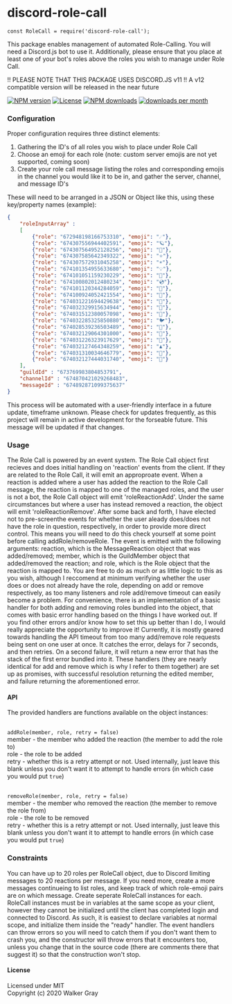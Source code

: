 # discord-role-call
`const RoleCall = require('discord-role-call');`

This package enables management of automated Role-Calling. You will need a Discord.js bot to use it. Additionally, 
please ensure that you place at least one of your bot's roles above the roles you wish to manage under Role Call.

  !! PLEASE NOTE THAT THIS PACKAGE USES DISCORD.JS v11 !!
A v12 compatible version will be released in the near future

[![NPM version](http://img.shields.io/npm/v/discord-role-call.svg)](https://www.npmjs.org/package/discord-role-call)
[![License](https://img.shields.io/npm/l/express.svg)](https://github.com/wakfi/discord-role-call/blob/master/LICENSE)
[![NPM downloads](http://img.shields.io/npm/dt/discord-role-call.svg)](https://www.npmjs.org/package/discord-role-call)
[![downloads per month](http://img.shields.io/npm/dm/discord-role-call.svg)](https://www.npmjs.org/package/discord-role-call)

### Configuration

Proper configuration requires three distinct elements:
1. Gathering the ID's of all roles you wish to place under Role Call
2. Choose an emoji for each role (note: custom server emojis are not yet supported, coming soon)
3. Create your role call message listing the roles and corresponding emojis in the channel you would like it to be in,
   and gather the server, channel, and message ID's
	

These will need to be arranged in a JSON or Object like this, using these key/property names (example):

```json
{
	"roleInputArray" : 
	[
		{"role": "672948198166753310", "emoji": "☄️"},
		{"role": "674307556944402591", "emoji": "🪐"},
		{"role": "674307564952128256", "emoji": "🌟"},
		{"role": "674307585642349322", "emoji": "⭐"},
		{"role": "674307572931045258", "emoji": "☀️"},
		{"role": "674101354955633680", "emoji": "💡"},
		{"role": "674101051159230229", "emoji": "💾"},
		{"role": "674100802012480234", "emoji": "💿"},
		{"role": "674101120344284059", "emoji": "🔌"},
		{"role": "674100924052421554", "emoji": "📀"},
		{"role": "674031221694429638", "emoji": "🐣"},
		{"role": "674032329915634944", "emoji": "🐥"},
		{"role": "674031512380057098", "emoji": "🐤"},
		{"role": "674032285325850880", "emoji": "🐦"},
		{"role": "674028539236503489", "emoji": "🐛"},
		{"role": "674032129064301000", "emoji": "🦋"},
		{"role": "674031226323917629", "emoji": "🎲"},
		{"role": "674032127464348259", "emoji": "♟️"},
		{"role": "674031310034646779", "emoji": "🐴"},
		{"role": "674032127444031740", "emoji": "🦄"}
	],
	"guildId" : "673769983804853791",
	"channelId" : "674870421029268483",
	"messageId" : "674892871099375637"
}
```

This process will be automated with a user-friendly interface in a future update, timeframe unknown. Please check for 
updates frequently, as this project will remain in active development for the forseable future. This message will 
be updated if that changes.


### Usage

The Role Call is powered by an event system. The Role Call object first recieves and does initial handling on 
'reaction' events from the client. If they are related to the Role Call, it will emit an approproate event. 
When a reaction is added where a user has added the reaction to the Role Call message, the reaction is mapped 
to one of the managed roles, and the user is not a bot, the Role Call object will emit 'roleReactionAdd'. 
Under the same circumstances but where a user has instead removed a reaction, the object will emit 
'roleReactionRemove'. After some back and forth, I have elected not to pre-screenthe events for whether the user
aleady does/does not have the role in question, respectively, in order to provide more direct control. This 
means you will need to do this check yourself at some point before calling addRole/removeRole. The event is
emitted with the following arguments: reaction, which is the MessageReaction object that was added/removed; 
member, which is the GuildMember object that added/removed the reaction; and role, which is the Role object that
the reaction is mapped to. You are free to do as much or as little logic to this as you wish, although I 
reccomend at minimum verifying whether the user does or does not already have the role, depending on add or remove
respectively, as too many listeners and role add/remove timeout can easily become a problem. For convenience, there
is an implementation of a basic handler for both adding and removing roles bundled into the object, that comes with
basic error handling based on the things I have worked out. If you find other errors and/or know how to set this up 
better than I do, I would really appreciate the opportunity to improve it! Currently, it is mostly geared towards
handling the API timeout from too many add/remove role requests being sent on one user at once. It catches the error,
delays for 7 seconds, and then retries. On a second failure, it will return a new error that has the stack of the 
first error bundled into it. These handlers (they are nearly identical for add and remove which is why I refer to 
them together) are set up as promises, with successful resolution returning the edited member, and failure returning
the aforementioned error.


#### API

The provided handlers are functions available on the object instances:<br/>
<br/>

`addRole(member, role, retry = false)`<br/>
member - the member who added the reaction (the member to add the role to)<br/>
role - the role to be added<br/>
retry - whether this is a retry attempt or not. Used internally, just leave this blank unless you don't want it to attempt to handle errors (in which case you would put `true`)<br/>
<br/>

`removeRole(member, role, retry = false)`<br/>
member - the member who removed the reaction (the member to remove the role from)<br/>
role - the role to be removed<br/>
retry - whether this is a retry attempt or not. Used internally, just leave this blank unless you don't want it to attempt to handle errors (in which case you would put `true`)<br/>


### Constraints

You can have up to 20 roles per RoleCall object, due to Discord limiting messages to 20 reactions per message. If you
need more, create a more messages continueing to list roles, and keep track of which role-emoji pairs are on which 
message. Create seperate RoleCall instances for each. RoleCall instances must be in variables at the same scope as your
client, however they cannot be initialized until the client has completed login and connected to Discord. As such, it is 
easiest to declare variables at normal scope, and initialize them inside the "ready" handler. The event handlers can throw 
errors so you will need to catch them if you don't want them to crash you, and the constructor will throw errors that it 
encounters too, unless you change that in the source code (there are comments there that suggest it) so that the 
construction won't stop.


#### License

Licensed under MIT<br/>
Copyright (c) 2020 Walker Gray<br/>
